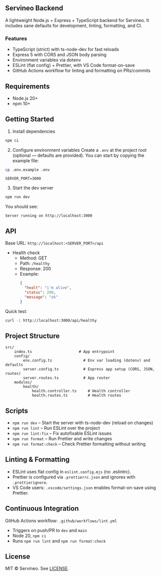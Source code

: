## Servineo Backend

A lightweight Node.js + Express + TypeScript backend for Servineo. It includes sane defaults for development, linting, formatting, and CI.

### Features

- TypeScript (strict) with ts-node-dev for fast reloads
- Express 5 with CORS and JSON body parsing
- Environment variables via dotenv
- ESLint (flat config) + Prettier, with VS Code format-on-save
- GitHub Actions workflow for linting and formatting on PRs/commits

## Requirements

- Node.js 20+
- npm 10+

## Getting Started

1. Install dependencies

```bash
npm ci
```

2. Configure environment variables
   Create a `.env` at the project root (optional — defaults are provided). You can start by copying the example file:

```bash
cp .env.example .env
```

```env
SERVER_PORT=3000
```

3. Start the dev server

```bash
npm run dev
```

You should see:

```text
Server running on http://localhost:3000
```

## API

Base URL: `http://localhost:<SERVER_PORT>/api`

- Health check
  - Method: GET
  - Path: `/healthy`
  - Response: 200
  - Example:
    ```json
    {
      "healt": "i'm alive",
      "status": 200,
      "message": "ok"
    }
    ```

Quick test:

```bash
curl -i http://localhost:3000/api/healthy
```

## Project Structure

```text
src/
	index.ts                     # App entrypoint
	config/
		env.config.ts              # Env var loading (dotenv) and defaults
		server.config.ts           # Express app setup (CORS, JSON, routes)
		server.routes.ts           # App router
	modules/
		health/
			health.controller.ts     # Health controller
			health.routes.ts         # Health routes
```

## Scripts

- `npm run dev` – Start the server with ts-node-dev (reload on changes)
- `npm run lint` – Run ESLint over the project
- `npm run lint:fix` – Fix autofixable ESLint issues
- `npm run format` – Run Prettier and write changes
- `npm run format:check` – Check Prettier formatting without writing

## Linting & Formatting

- ESLint uses flat config in `eslint.config.mjs` (no .eslintrc).
- Prettier is configured via `.prettierrc.json` and ignores with `.prettierignore`.
- VS Code users: `.vscode/settings.json` enables format-on-save using Prettier.

## Continuous Integration

GitHub Actions workflow: `.github/workflows/lint.yml`

- Triggers on push/PR to `dev` and `main`
- Node 20, `npm ci`
- Runs `npm run lint` and `npm run format:check`

## License

MIT © Servineo. See [LICENSE](./LICENSE).
